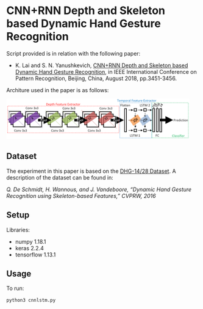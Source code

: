 # CNN+RNN Depth and Skeleton based Dynamic Hand Gesture Recognition

Script provided is in relation with the following paper:

- K. Lai and S. N. Yanushkevich, [CNN+RNN Depth and Skeleton based Dynamic Hand Gesture Recognition](https://ieeexplore.ieee.org/document/8545718), in IEEE International Conference on Pattern Recognition, Beijing, China, August 2018, pp.3451-3456.

Architure used in the paper is as follows:

<img src="fig/structureCNNLSTM.png" width="480"/>

## Dataset
The experiment in this paper is based on the [DHG-14/28 Dataset](http://www-rech.telecom-lille.fr/DHGdataset/). A description of the dataset can be found in:

*Q. De Schmidt, H. Wannous, and J. Vandeboore, “Dynamic Hand Gesture Recognition using Skeleton-based Features,” CVPRW, 2016*

## Setup
Libraries:
- numpy 1.18.1
- keras 2.2.4
- tensorflow 1.13.1

## Usage
To run:
```
python3 cnnlstm.py
```
